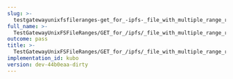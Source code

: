 ```yaml
---
slug: >-
  testgatewayunixfsfileranges-get_for_-ipfs-_file_with_multiple_range_request_includes_correct_bytes-header_content-type
full_name: >-
  TestGatewayUnixFSFileRanges/GET_for_/ipfs/_file_with_multiple_range_request_includes_correct_bytes/Header_Content-Type
outcome: pass
title: >-
  TestGatewayUnixFSFileRanges/GET_for_/ipfs/_file_with_multiple_range_request_includes_correct_bytes/Header_Content-Type
implementation_id: kubo
version: dev-44b0eaa-dirty
---
```


